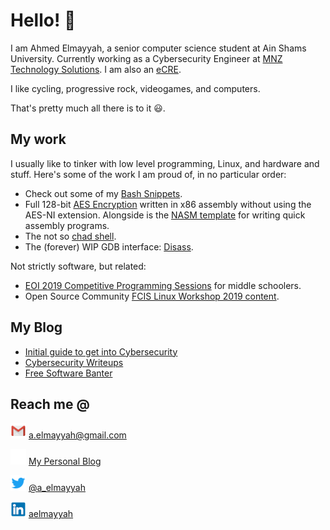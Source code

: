 # Hello! 👋

I am Ahmed Elmayyah, a senior computer science student at Ain Shams University. Currently working as a Cybersecurity Engineer at [MNZ Technology Solutions](https://mnztechnology.com/). I am also an [eCRE](https://www.elearnsecurity.com/certification/ecre/).


I like cycling, progressive rock, videogames, and computers.

That's pretty much all there is to it 😃.

## My work

I usually like to tinker with low level programming, Linux, and hardware and stuff. Here's some of the work I am proud of, in no particular order: 


- Check out some of my [Bash Snippets](https://github.com/Satharus/Bash-Snippets).
- Full 128-bit [AES Encryption](https://github.com/Satharus/AES-Encryption) written in x86 assembly without using the AES-NI extension. Alongside is the [NASM template](https://github.com/Satharus/NASM-Template) for writing quick assembly programs.
- The not so [chad shell](https://github.com/Satharus/Chell).
- The (forever) WIP GDB interface: [Disass](https://github.com/Satharus/Disass).


Not strictly software, but related: 

- [EOI 2019 Competitive Programming Sessions](https://github.com/Satharus/EOI-Preparation-Sessions) for middle schoolers.
- Open Source Community [FCIS Linux Workshop 2019 content](https://github.com/Satharus/OSC19-Linux-Workshop-Sessions).


## My Blog

- [Initial guide to get into Cybersecurity](https://satharus.wordpress.com/2019/12/02/the-art-of-cybersecurity/)
- [Cybersecurity Writeups](https://satharus.wordpress.com/category/tech-cs/cybersecurity/writeup/)
- [Free Software Banter](https://satharus.wordpress.com/category/tech-cs/open-source/)

## Reach me @

![Gmail icon](https://github.com/Satharus/Satharus/blob/master/Icons/Gmail.png) [a.elmayyah@gmail.com](mailto:a.elmayyah@gmail.com)

![Blog icon](https://github.com/Satharus/Satharus/blob/master/Icons/Satharus.png) [My Personal Blog](https://satharus.wordpress.com)

![Twitter icon](https://github.com/Satharus/Satharus/blob/master/Icons/Twitter.png) [@a_elmayyah](https://twitter.com/a_elmayyah)

![LinkedIn icon](https://github.com/Satharus/Satharus/blob/master/Icons/LinkedIn.png) [aelmayyah](https://www.linkedin.com/in/aelmayyah/)

